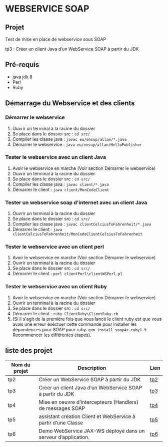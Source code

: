# WEBSERVICE SOAP

## Projet

Test de mise en place de webservice sous SOAP

tp3 : Créer un client Java d’un WebService SOAP à partir du JDK

## Pré-requis
* java jdk 8
* Perl
* Ruby

## Démarrage du Webservice et des clients

### Démarrer le webservice 
1. Ouvrir un terminal à la racine du dossier
2. Se place dans le dossier src : ```cd src/```
3. Compiler les classe java : ```javac eu/ensup/allan/*.java```
4. Démarrer le webservice : ```java eu/ensup/allan/HelloPublisher```

### Tester le webservice avec un client Java 
1. Avoir le webservice en marche (Voir section Démarrer le webservice)
2. Ouvrir un terminal à la racine du dossier
3. Se place dans le dossier src : ```cd src/```
4. Compiler les classe java : ```javac client/*.java```
5. Démarrer le client : ```java client/MonCodeClient```

### Tester un webservice soap d'internet avec un client Java
1. Ouvrir un terminal à la racine du dossier
2. Se place dans le dossier src : ```cd src/```
3. Compiler les classe java : ```javac clientCelciusToFahrenheit/*.java```
4. Démarrer le client : ```java clientCelciusToFahrenheit/MonCodeClientCelsiusToFahrenheit```

### Tester le webservice avec un client perl
1. Avoir le webservice en marche (Voir section Démarrer le webservice)
2. Ouvrir un terminal à la racine du dossier
3. Se place dans le dossier src : ```cd src/```
4. Démarrer le client : ```perl clientPerl\clientWSPerl.pl```

### Tester le webservice avec un client Ruby
1. Avoir le webservice en marche (Voir section Démarrer le webservice)
2. Ouvrir un terminal à la racine du dossier
3. Se place dans le dossier src : ```cd src/```
4. Démarrer le client : ```ruby ClientRuby\ClientRuby.rb```
5. (Si il s'agit de la première fois que vous lancé le client ruby est que vous avais une erreur éxéctuer cette commande pour installer les dépandences pour SOAP pour ruby. ```gem install soap4r-ruby1.9```. Recommencer les différentes étapes).
## liste des projet

Nom du projet | Description | Lien
---|---|----
tp2|Créer un WebService SOAP à partir du JDK| [tp2](https://github.com/asemin08/WebServicesSOAP)
tp3|Créer un client Java d’un WebService SOAP à partir du JDK| [tp3](https://github.com/asemin08/WebServicesSOAP/tree/tp3)
tp4|Mise en oeuvre d’intercepteurs (Handlers) de messages SOAP | [tp4](https://github.com/asemin08/WebServicesSOAP/tree/tp4)
tp5|assistant création Client et WebService à partir d’une Classe  | [tp5](https://github.com/asemin08/WebServicesSOAP/tree/tp5)
tp6|Demo WebService JAX-WS déployé dans un serveur d’application. |[tp6](https://github.com/asemin08/WebServicesSOAP/tree/tp6)
